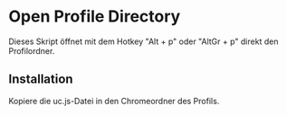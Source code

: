 # Open Profile Directory
Dieses Skript öffnet mit dem Hotkey "Alt + p" oder "AltGr + p" direkt den Profilordner.

## Installation
Kopiere die uc.js-Datei in den Chromeordner des Profils.
